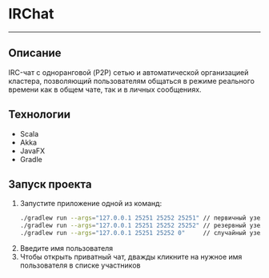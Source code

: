 # IRChat
___

## Описание

IRC-чат с одноранговой (P2P) сетью и автоматической организацией кластера, позволяющий пользователям общаться в режиме 
реального времени как в общем чате, так и в личных сообщениях.

## Технологии

- Scala
- Akka
- JavaFX
- Gradle

## Запуск проекта

1. Запустите приложение одной из команд:
    ```bash
    ./gradlew run --args="127.0.0.1 25251 25252 25251" // первичный узел
    ./gradlew run --args="127.0.0.1 25251 25252 25252" // резервный узел
    ./gradlew run --args="127.0.0.1 25251 25252 0"     // случайный узел
    ```
2. Введите имя пользователя
3. Чтобы открыть приватный чат, дважды кликните на нужное имя пользователя в списке участников
